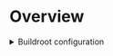 # Overview


<details>
  <summary> Buildroot configuration </summary> 
 
	Buildroot better than yocto, do this
```console
example make menuconfig
``` 
  
</details>
